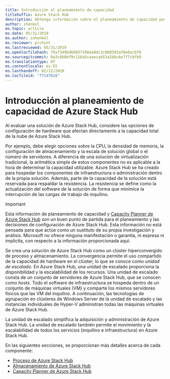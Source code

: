 ```yaml
---
title: Introducción al planeamiento de capacidad
titleSuffix: Azure Stack Hub
description: Obtenga información sobre el planeamiento de capacidad para las implementaciones de Azure Stack Hub.
author: ihenkel
ms.topic: article
ms.date: 05/31/2019
ms.author: inhenkel
ms.reviewer: prchint
ms.lastreviewed: 05/31/2019
ms.openlocfilehash: 79a73d9bd60837190aa0dc2c060593a39e6ecbf0
ms.sourcegitcommit: 0a3c8b0bf9c116a5caaeca453a2bbc6e7f7cbfb9
ms.translationtype: HT
ms.contentlocale: es-ES
ms.lasthandoff: 02/12/2020
ms.locfileid: "77147628"
---
```

# <a name="capacity-planning-for-azure-stack-hub-overview"></a>Introducción al planeamiento de capacidad de Azure Stack Hub

Al evaluar una solución de Azure Stack Hub, considere las opciones de configuración de hardware que afectan directamente a la capacidad total de la nube de Azure Stack Hub.

Por ejemplo, debe elegir opciones sobre la CPU, la densidad de memoria, la configuración de almacenamiento y la escala de solución global o el número de servidores. A diferencia de una solución de virtualización tradicional, la aritmética simple de estos componentes no es aplicable a la hora de determinar la capacidad utilizable. Azure Stack Hub se ha creado para hospedar los componentes de infraestructura o administración dentro de la propia solución. Además, parte de la capacidad de la solución está reservada para respaldar la resistencia. La resistencia se define como la actualización del software de la solución de forma que minimice la interrupción de las cargas de trabajo de inquilino.

> [!IMPORTANT]
> Esta información de planeamiento de capacidad y [Capacity Planner de Azure Stack Hub](https://aka.ms/azstackcapacityplanner) son un buen punto de partida para el planeamiento y las decisiones de configuración de Azure Stack Hub. Esta información no está pensada para que actúe como un sustituto de su propia investigación y análisis. Microsoft no ofrece ninguna manifestación o garantía, ni expresa ni implícita, con respecto a la información proporcionada aquí.

Se crea una solución de Azure Stack Hub como un clúster hiperconvergido de proceso y almacenamiento. La convergencia permite el uso compartido de la capacidad de hardware en el clúster, lo que se conoce como *unidad de escalado*. En Azure Stack Hub, una unidad de escalado proporciona la disponibilidad y la escalabilidad de los recursos. Una unidad de escalado consta de un conjunto de servidores de Azure Stack Hub, que se conocen como *hosts*. Todo el software de infraestructura se hospeda dentro de un conjunto de máquinas virtuales (VM) y comparte los mismos servidores físicos que las VM del inquilino. A continuación, las tecnologías de agrupación en clústeres de Windows Server de la unidad de escalado y las instancias individuales de Hyper-V administran todas las máquinas virtuales de Azure Stack Hub.

La unidad de escalado simplifica la adquisición y administración de Azure Stack Hub. La unidad de escalado también permite el movimiento y la escalabilidad de todos los servicios (inquilino e infraestructura) en Azure Stack Hub.

En las siguientes secciones, se proporcionan más detalles acerca de cada componente:

- [Proceso de Azure Stack Hub](azure-stack-capacity-planning-compute.md)
- [Almacenamiento de Azure Stack Hub](azure-stack-capacity-planning-storage.md)
- [Capacity Planner de Azure Stack Hub](azure-stack-capacity-planner.md)
